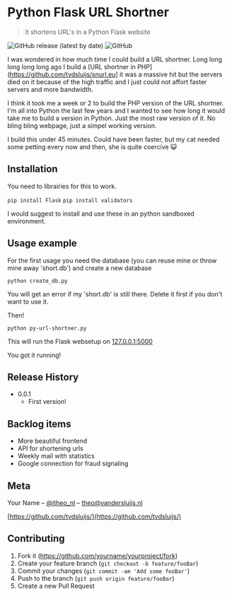 # Python Flask URL Shortner

> It shortens URL's in a Python Flask website

![GitHub release (latest by date)](https://img.shields.io/github/v/release/tvdsluijs/py-url-shortner)
![GitHub](https://img.shields.io/github/license/tvdsluijs/py-url-shortner)

I was wondered in how much time I could build a URL shortner. Long long long long long ago I build a [URL shortner in PHP](https://github.com/tvdsluijs/snurl.eu] it was a massive hit but the servers died on it because of the high traffic and I just could not affort faster servers and more bandwidth.

I think it took me a week or 2 to build the PHP version of the URL shortner. I'm all into Python the last few years and I wanted to see how long it would take me to build a version in Python. Just the most raw version of it. No bling bling webpage, just a simpel working version.

I build this under 45 minutes. Could have been faster, but my cat needed some petting every now and then, she is quite coercive 😺

## Installation

You need to librairies for this to work.

`pip install Flask`
`pip install validators`

I would suggest to install and use these in an python sandboxed environment.

## Usage example

For the first usage you need the database (you can reuse mine or throw mine away 'short.db') and create a new database

`python create_db.py`

You will get an error if my 'short.db' is still there. Delete it first if you don't want to use it.

Then!

`python py-url-shortner.py`

This will run the Flask websetup on [127.0.0.1:5000](http://127.0.0.1:5000/)

You got it running!

## Release History

- 0.0.1
  - First version!

## Backlog items

- More beautiful frontend
- API for shortening urls
- Weekly mail with statistics
- Google connection for fraud signaling

## Meta

Your Name – [@itheo_nl](https://twitter.com/itheo_nl) – theo@vandersluijs.nl

[https://github.com/tvdsluijs/](https://github.com/tvdsluijs/)

## Contributing

1. Fork it (<https://github.com/yourname/yourproject/fork>)
2. Create your feature branch (`git checkout -b feature/fooBar`)
3. Commit your changes (`git commit -am 'Add some fooBar'`)
4. Push to the branch (`git push origin feature/fooBar`)
5. Create a new Pull Request

